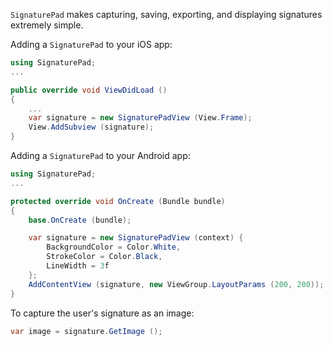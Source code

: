`SignaturePad` makes capturing, saving, exporting, and displaying
signatures extremely simple.

Adding a `SignaturePad` to your iOS app:

```csharp
using SignaturePad;
...

public override void ViewDidLoad ()
{
	...
	var signature = new SignaturePadView (View.Frame);
	View.AddSubview (signature);
}
```

Adding a `SignaturePad` to your Android app:

```csharp
using SignaturePad;
...

protected override void OnCreate (Bundle bundle)
{
	base.OnCreate (bundle);

	var signature = new SignaturePadView (context) {
		BackgroundColor = Color.White,
		StrokeColor = Color.Black,
		LineWidth = 3f
	};
	AddContentView (signature, new ViewGroup.LayoutParams (200, 200));
}
```

To capture the user's signature as an image:

```csharp
var image = signature.GetImage ();
```
